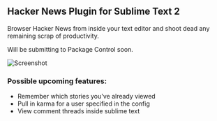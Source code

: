## Hacker News Plugin for Sublime Text 2

Browser Hacker News from inside your text editor and shoot dead any remaining
scrap of productivity.

Will be submitting to Package Control soon.

![Screenshot](http://i.imgur.com/AGDFg.png)

### Possible upcoming features:
* Remember which stories you've already viewed
* Pull in karma for a user specified in the config
* View comment threads inside sublime text
